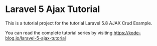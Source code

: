 # Laravel 5 Ajax Tutorial
This is a tutorial project for the tutorial Laravel 5.8 AJAX Crud Example.

You can read the complete tutorial series by visiting https://kode-blog.io/laravel-5-ajax-tutorial